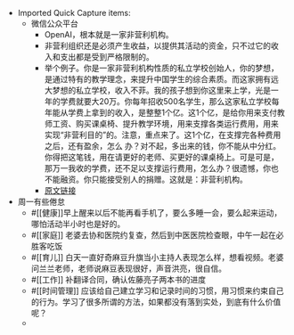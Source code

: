 - Imported Quick Capture items:
    - 微信公众平台
        - OpenAI，根本就是一家非营利机构。
        - 非营利组织还是必须产生收益，以提供其活动的资金，只不过它的收入和支出都是受到严格限制的。
        - 举个例子。你是一家非营利机构性质的私立学校创始人，你的梦想，是通过特有的教学理念，来提升中国学生的综合素质。而这家拥有远大梦想的私立学校，收入不菲。我的孩子想到你这里来上学，光是一年的学费就要大20万。你每年招收500名学生，那么这家私立学校每年能从学费上拿到的收入，是整整1个亿。这1个亿，是给你用来支付教师工资、购买课桌椅、提升教学环境，用来支撑各类运行费用，用来实现“非营利目的”的。注意，重点来了。这1个亿，在支撑完各种费用之后，还有盈余，怎么 办？对不起，多出来的钱，你不能从中分红。你得把这笔钱，用在请更好的老师、买更好的课桌椅上。可是可是，那万一我收的学费，还不足以支撑运行费用，怎么办？很遗憾，你也不能融资。你只能接受别人的捐赠。这就是：非营利机构。
        - [原文链接](https://mp.weixin.qq.com/s/8E1eoL45LTZxqMwhoUrYzw)
- 周一有些倦怠
    - #[[健康]]早上醒来以后不能再看手机了，要么多睡一会，要么起来运动，哪怕活动半小时也是好的。
    - #[[家庭]] 老婆去协和医院约复查，然后到中医医院检查眼，中午一起在必胜客吃饭
    - #[[育儿]] 白天一直好奇麻豆升旗当小主持人表现怎么样，想看视频。老婆问兰兰老师，老师说麻豆表现很好，声音洪亮，很自信。
    - #[[工作]] 补翻译合同，确认佐藤亮子两本书的进度
    - #[[时间管理]] 应该给自己建立学习和记录时间的习惯，用习惯来约束自己的行为。学习了很多所谓的方法，如果都没有落到实处，到底有什么价值呢？
    - 
